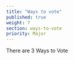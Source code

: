 ```yaml
---
title: "Ways to vote"
published: true
weight: 7
section: ways-to-vote
priority: Major
---
```

There are 3 Ways to Vote 
  